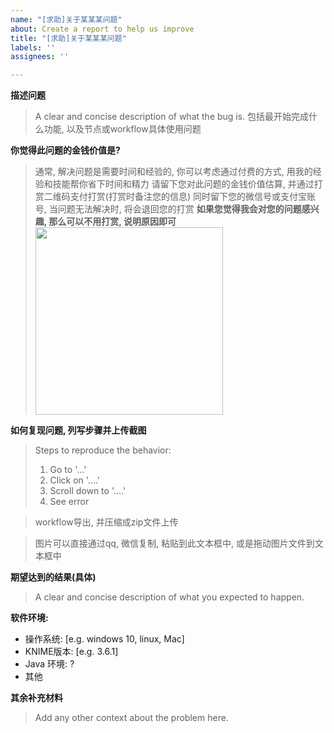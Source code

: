 ```yaml
---
name: "[求助]关于某某某问题"
about: Create a report to help us improve
title: "[求助]关于某某某问题"
labels: ''
assignees: ''

---
```


**描述问题**
> A clear and concise description of what the bug is.
包括最开始完成什么功能, 以及节点或workflow具体使用问题

**你觉得此问题的金钱价值是?**
> 通常, 解决问题是需要时间和经验的, 你可以考虑通过付费的方式, 
> 用我的经验和技能帮你省下时间和精力
> 请留下您对此问题的金钱价值估算, 并通过打赏二维码支付打赏(打赏时备注您的信息)
> 同时留下您的微信号或支付宝账号, 当问题无法解决时, 将会退回您的打赏
> **如果您觉得我会对您的问题感兴趣, 那么可以不用打赏, 说明原因即可**
> <img src="https://user-images.githubusercontent.com/54462/47069527-b52a4480-d221-11e8-8b05-93e3431d1503.png" width="300">

**如何复现问题, 列写步骤并上传截图**
> Steps to reproduce the behavior:
> 1. Go to '...'
> 2. Click on '....'
> 3. Scroll down to '....'
> 4. See error

> workflow导出, 并压缩成zip文件上传

> 图片可以直接通过qq, 微信复制, 粘贴到此文本框中, 或是拖动图片文件到文本框中

**期望达到的结果(具体)**
> A clear and concise description of what you expected to happen.

**软件环境:**
 - 操作系统: [e.g. windows 10, linux, Mac]
 - KNIME版本: [e.g. 3.6.1]
 - Java 环境: ?
 - 其他

**其余补充材料**
> Add any other context about the problem here.

